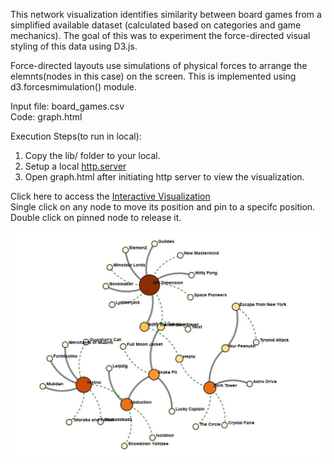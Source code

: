 This network visualization identifies similarity between board games from a simplified available dataset (calculated based on categories and game mechanics). The goal of this was to experiment the force-directed visual styling of this data using D3.js.  

Force-directed layouts use simulations of physical forces to arrange the elemnts(nodes in this case) on the screen. This is implemented using d3.forcesmimulation() module.  

Input file: board_games.csv  
Code: graph.html  

Execution Steps(to run in local):    
1) Copy the lib/ folder to your local.
2) Setup a local [http.server](https://ryanblunden.com/create-a-http-server-with-one-command-thanks-to-python-29fcfdcd240e)
3) Open graph.html after initiating http server to view the visualization.

Click here to access the [Interactive Visualization](https://gmadhu89.github.io/force-directed-graph-d3/)  
Single click on any node to move its position and pin to a specifc position.  
Double click on pinned node to release it.  

![Snapshot of Visualization](https://github.com/gmadhu89/academic-projects/blob/main/force-directed-graph-visualization-d3/force-graph.JPG?raw=true "Snapshot of Visualization")
